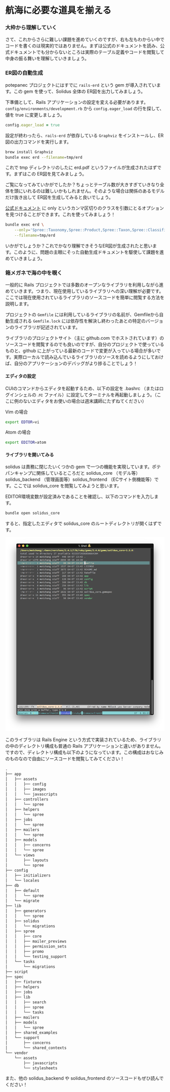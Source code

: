 # 航海に必要な道具を揃える

### 大枠から理解していく

さて、これからさらに難しい課題を進めていくのですが、右も左もわからい中でコードを書くのは現実的ではありません。まずは公式のドキュメントを読み、公式ドキュメントでも分からないところは実際のテーブル定義やコードを閲覧して中身の振る舞いを理解していきましょう。

### ER図の自動生成

potepanec プロジェクトにはすでに `rails-erd` という gem が導入されています。この gem を使って、Solidus 全体の ER図を出力してみましょう。

下準備として、Rails アプリケーションの設定を変える必要があります。`config/environments/development.rb` から `config.eager_load` の行を探して、値を true に変更しましょう。

```ruby
config.eager_load = true
```

設定が終わったら、`rails-erd` が依存している `Graphviz` をインストールし、ER図の出力コマンドを実行します。

```bash
brew install Graphviz
bundle exec erd --filename=tmp/erd
```

これで tmp ディレクトリのしたに erd.pdf というファイルが生成されたはずです。まずはこの ER図を見てみましょう。

ご覧になってみていかがでしたか？ちょっとテーブル数が大きすぎていきなり全体を頭にいれるのは難しいかもしれません。そのような場合は関係のあるモデルだけ抜き出して ER図を生成してみると良いでしょう。

[公式ドキュメント](http://voormedia.github.io/rails-erd/customise.html) に only というカンマ区切りのクラスを引数にとるオプションを見つけることができます。これを使ってみましょう！

```bash
bundle exec erd \
    --only='Spree::Taxonomy,Spree::Product,Spree::Taxon,Spree::Classification' \
    --filename=tmp/erd
```

いかがでしょうか？これでかなり理解できそうなER図が生成されたと思います。このように、問題の主眼にそった自動生成ドキュメントを駆使して課題を進めていきましょう。

### 箱メガネで海の中を覗く

一般的に Rails プロジェクトでは多数のオープンなライブラリを利用しながら進めていきます。つまり、現在使用しているライブラリへの深い理解が必要です。ここでは現在使用されているライブラリのソースコードを簡単に閲覧する方法を説明します。

プロジェクトの `Gemfile` には利用しているライブラリの名前が、Gemfileから自動生成される `Gemfile.lock` には依存性を解決し終わったあとの特定のバージョンのライブラリが記述されています。

ライブラリのプロジェクトサイト（主に github.com でホストされています）のソースコードを閲覧するのでも良いのですが、自分のプロジェクトで使っているものと、github に上がっている最新のコードで変更が入っている場合が多いです。実際ローカルで読み込んでいるライブラリのソースを読めるようにしておけば、自分のアプリケーションのデバッグがより捗ることでしょう！

#### エディタの設定

CUIのコマンドからエディタを起動するため、以下の設定を .bashrc （またはログインシェルの .rc ファイル）に設定してターミナルを再起動しましょう。（ここに例のないエディタをお使いの場合は週末講師にたずねてください）

Vim の場合

```bash
export EDTOR=vi
```

Atom の場合

```bash
export EDITOR=atom
```

#### ライブラリを開いてみる

solidus は責務に閉じたいくつかの gem で一つの機能を実現しています。ポテパンキャンプに関係しているところだと solidus\_core （モデル等）solidus\_backend （管理画面等）solidus\_frontend （ECサイト側機能等）です。ここでは solidus\_core を閲覧してみようと思います。

EDITOR環境変数が設定済みであることを確認し、以下のコマンドを入力します。

```bash
bundle open solidus_core
```

すると、指定したエディタで solidus\_core のルートディレクトリが開くはずです。

![&#x30A8;&#x30C7;&#x30A3;&#x30BF;&#x304C;&#x8D77;&#x52D5;&#x3057;&#x305F;&#x3068;&#x3053;&#x308D;](.gitbook/assets/sukurnshotto-2018-06-07-032147.png)

このライブラリは Rails Engine という方式で実装されているため、ライブラリの中のディレクトリ構成も普通の Rails アプリケーションと違いがありません。ですので、ディレクトリ構成も以下のようになっています。この構成はおなじみのものなので自由にソースコードを閲覧してみてください！

```text
.
├── app
│   ├── assets
│   │   ├── config
│   │   ├── images
│   │   └── javascripts
│   ├── controllers
│   │   └── spree
│   ├── helpers
│   │   └── spree
│   ├── jobs
│   │   └── spree
│   ├── mailers
│   │   └── spree
│   ├── models
│   │   ├── concerns
│   │   └── spree
│   └── views
│       ├── layouts
│       └── spree
├── config
│   ├── initializers
│   └── locales
├── db
│   ├── default
│   │   └── spree
│   └── migrate
├── lib
│   ├── generators
│   │   └── spree
│   ├── solidus
│   │   └── migrations
│   ├── spree
│   │   ├── core
│   │   ├── mailer_previews
│   │   ├── permission_sets
│   │   ├── promo
│   │   └── testing_support
│   └── tasks
│       └── migrations
├── script
├── spec
│   ├── fixtures
│   ├── helpers
│   ├── jobs
│   ├── lib
│   │   ├── search
│   │   ├── spree
│   │   └── tasks
│   ├── mailers
│   ├── models
│   │   └── spree
│   ├── shared_examples
│   └── support
│       ├── concerns
│       └── shared_contexts
└── vendor
    └── assets
        ├── javascripts
        └── stylesheets

```

また、他の solidus\_backend や solidus\_frontend のソースコードもぜひ読んでください！

